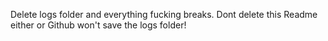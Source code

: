 Delete logs folder and everything fucking breaks.
Dont delete this Readme either or Github won't save the logs folder!